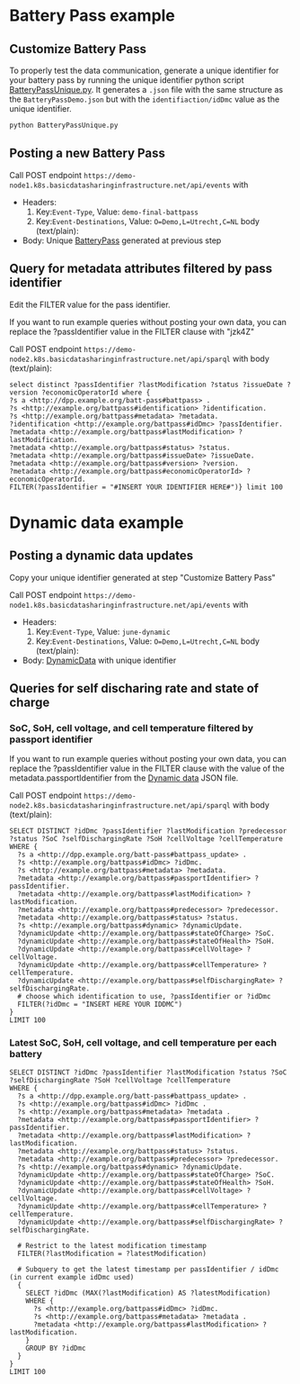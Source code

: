 # Battery Pass example

## Customize Battery Pass
To properly test the data communication, generate a unique identifier for your battery pass by running the unique identifier python script [BatteryPassUnique.py](./BatteryPassUnique.py). It generates a `.json` file with the same structure as the `BatteryPassDemo.json` but with the `identifiaction/idDmc` value as the unique identifier.
```bash
python BatteryPassUnique.py
```

## Posting a new Battery Pass

Call POST endpoint `https://demo-node1.k8s.basicdatasharinginfrastructure.net/api/events` with 
- Headers: 
    1. Key:`Event-Type`, Value: `demo-final-battpass`
    2. Key:`Event-Destinations`, Value: `O=Demo,L=Utrecht,C=NL` body (text/plain):
- Body: Unique [BatteryPass](./BatteryPassDemo.json) generated at previous step

## Query for metadata attributes filtered by pass identifier 
Edit the FILTER value for the pass identifier.

If you want to run example queries without posting your own data, you can replace the ?passIdentifier value in the FILTER clause with "jzk4Z"

Call POST endpoint `https://demo-node2.k8s.basicdatasharinginfrastructure.net/api/sparql` with body (text/plain):

```
select distinct ?passIdentifier ?lastModification ?status ?issueDate ?version ?economicOperatorId where { 
?s a <http://dpp.example.org/batt-pass#battpass> .
?s <http://example.org/battpass#identification> ?identification. 
?s <http://example.org/battpass#metadata> ?metadata. 
?identification <http://example.org/battpass#idDmc> ?passIdentifier. 
?metadata <http://example.org/battpass#lastModification> ?lastModification. 
?metadata <http://example.org/battpass#status> ?status.
?metadata <http://example.org/battpass#issueDate> ?issueDate.
?metadata <http://example.org/battpass#version> ?version.
?metadata <http://example.org/battpass#economicOperatorId> ?economicOperatorId.
FILTER(?passIdentifier = "#INSERT YOUR IDENTIFIER HERE#")} limit 100
```

# Dynamic data example

## Posting a dynamic data updates

Copy your unique identifier generated at step "Customize Battery Pass"

Call POST endpoint `https://demo-node1.k8s.basicdatasharinginfrastructure.net/api/events` with 
- Headers: 
    1. Key:`Event-Type`, Value: `june-dynamic`
    2. Key:`Event-Destinations`, Value: `O=Demo,L=Utrecht,C=NL` body (text/plain):
- Body: [DynamicData](./updated-dynamicdata.json) with unique identifier

## Queries for self discharing rate and state of charge

### SoC, SoH, cell voltage, and cell temperature filtered by passport identifier
If you want to run example queries without posting your own data, you can replace the ?passIdentifier value in the FILTER clause with the value of the metadata.passportIdentifier from the [Dynamic data](./updated-dynamicdata.json) JSON file.

Call POST endpoint `https://demo-node2.k8s.basicdatasharinginfrastructure.net/api/sparql` with body (text/plain):

```
SELECT DISTINCT ?idDmc ?passIdentifier ?lastModification ?predecessor ?status ?SoC ?selfDischargingRate ?SoH ?cellVoltage ?cellTemperature
WHERE {
  ?s a <http://dpp.example.org/batt-pass#battpass_update> .
  ?s <http://example.org/battpass#idDmc> ?idDmc.
  ?s <http://example.org/battpass#metadata> ?metadata.
  ?metadata <http://example.org/battpass#passportIdentifier> ?passIdentifier.
  ?metadata <http://example.org/battpass#lastModification> ?lastModification.
  ?metadata <http://example.org/battpass#predecessor> ?predecessor.
  ?metadata <http://example.org/battpass#status> ?status.
  ?s <http://example.org/battpass#dynamic> ?dynamicUpdate.
  ?dynamicUpdate <http://example.org/battpass#stateOfCharge> ?SoC.
  ?dynamicUpdate <http://example.org/battpass#stateOfHealth> ?SoH.
  ?dynamicUpdate <http://example.org/battpass#cellVoltage> ?cellVoltage.
  ?dynamicUpdate <http://example.org/battpass#cellTemperature> ?cellTemperature.
  ?dynamicUpdate <http://example.org/battpass#selfDischargingRate> ?selfDischargingRate.
  # choose which identification to use, ?passIdentifier or ?idDmc
  FILTER(?idDmc = "INSERT HERE YOUR IDDMC")
}
LIMIT 100

```

### Latest SoC, SoH, cell voltage, and cell temperature per each battery
```
SELECT DISTINCT ?idDmc ?passIdentifier ?lastModification ?status ?SoC ?selfDischargingRate ?SoH ?cellVoltage ?cellTemperature
WHERE {
  ?s a <http://dpp.example.org/batt-pass#battpass_update> .
  ?s <http://example.org/battpass#idDmc> ?idDmc .
  ?s <http://example.org/battpass#metadata> ?metadata .
  ?metadata <http://example.org/battpass#passportIdentifier> ?passIdentifier.
  ?metadata <http://example.org/battpass#lastModification> ?lastModification.
  ?metadata <http://example.org/battpass#status> ?status.
  ?metadata <http://example.org/battpass#predecessor> ?predecessor.
  ?s <http://example.org/battpass#dynamic> ?dynamicUpdate.
  ?dynamicUpdate <http://example.org/battpass#stateOfCharge> ?SoC.
  ?dynamicUpdate <http://example.org/battpass#stateOfHealth> ?SoH.
  ?dynamicUpdate <http://example.org/battpass#cellVoltage> ?cellVoltage.
  ?dynamicUpdate <http://example.org/battpass#cellTemperature> ?cellTemperature.
  ?dynamicUpdate <http://example.org/battpass#selfDischargingRate> ?selfDischargingRate.

  # Restrict to the latest modification timestamp
  FILTER(?lastModification = ?latestModification)
  
  # Subquery to get the latest timestamp per passIdentifier / idDmc (in current example idDmc used)
  {
    SELECT ?idDmc (MAX(?lastModification) AS ?latestModification)
    WHERE {
      ?s <http://example.org/battpass#idDmc> ?idDmc.
      ?s <http://example.org/battpass#metadata> ?metadata .
      ?metadata <http://example.org/battpass#lastModification> ?lastModification.
    }
    GROUP BY ?idDmc
  }
}
LIMIT 100

```

